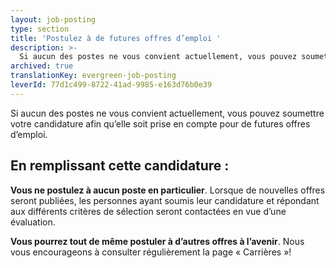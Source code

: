 ```yaml
---
layout: job-posting
type: section
title: 'Postulez à de futures offres d’emploi '
description: >-
  Si aucun des postes ne vous convient actuellement, vous pouvez soumettre votre candidature afin qu’elle soit prise en compte pour de futures offres d’emploi.
archived: true
translationKey: evergreen-job-posting
leverId: 77d1c499-8722-41ad-9985-e163d76b0e39
---
```


Si aucun des postes ne vous convient actuellement, vous pouvez soumettre votre candidature afin qu’elle soit prise en compte pour de futures offres d’emploi. 

## En remplissant cette candidature :

**Vous ne postulez à aucun poste en particulier**. Lorsque de nouvelles offres seront publiées, les personnes ayant soumis leur candidature et répondant aux différents critères de sélection seront contactées en vue d’une évaluation.

**Vous pourrez tout de même postuler à d’autres offres à l’avenir**. Nous vous encourageons à consulter régulièrement la page « Carrières »!

